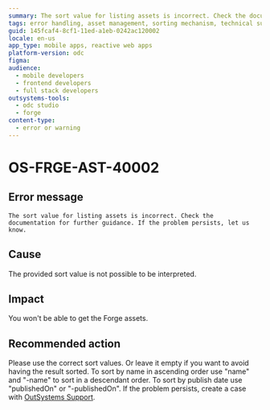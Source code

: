 ```yaml
---
summary: The sort value for listing assets is incorrect. Check the documentation for further guidance. If the problem persists, let us know.
tags: error handling, asset management, sorting mechanism, technical support, forge component
guid: 145fcaf4-8cf1-11ed-a1eb-0242ac120002
locale: en-us
app_type: mobile apps, reactive web apps
platform-version: odc
figma:
audience:
  - mobile developers
  - frontend developers
  - full stack developers
outsystems-tools:
  - odc studio
  - forge
content-type:
  - error or warning
---
```


# OS-FRGE-AST-40002

## Error message

`The sort value for listing assets is incorrect. Check the documentation for further guidance. If the problem persists, let us know.`

## Cause

The provided sort value is not possible to be interpreted.

## Impact

You won't be able to get the Forge assets.

## Recommended action

Please use the correct sort values. Or leave it empty if you want to avoid having the result sorted.
To sort by name in ascending order use "name" and "-name" to sort in a descendant order.
To sort by publish date use "publishedOn" or "-publishedOn".
If the problem persists, create a case with [OutSystems Support](https://www.outsystems.com/support/portal/open-support-case?ErrorCode=OS-FRGE-AST-40002).
